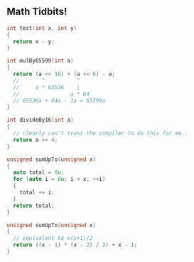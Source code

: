 <div class="white-bg">
<h2>Math Tidbits!</h2>
</div>


```cpp
int test(int x, int y)
{
  return x - y;
}
```


```cpp
int mulBy65599(int a)
{
  return (a << 16) + (a << 6) - a;
  //       ^          ^
  //     a * 65536    |
  //                a * 64
  // 65536a + 64a - 1a = 65599a
}
```


```cpp
int divideBy16(int a)
{
  // clearly can't trust the compiler to do this for me..
  return a >> 4;
}
```


```cpp
unsigned sumUpTo(unsigned x)
{
  auto total = 0u;
  for (auto i = 0u; i < x; ++i)
  {
    total += i;
  }
  return total;
}
```


```cpp
unsigned sumUpTo(unsigned x)
{
  // equivalent to x(x+1)/2
  return ((x - 1) * (x - 2) / 2) + x - 1;
}
```
